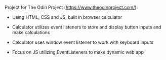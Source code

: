 Project for The Odin Project (https://www.theodinproject.com/):

- Using HTML, CSS and JS, built in browser calculator

- Calculator utilizes event listeners to store and display button inputs and make calculations

- Calculator uses window event listener to work with keyboard inputs

- Focus on JS utilizing EventListeners to make dynamic web app